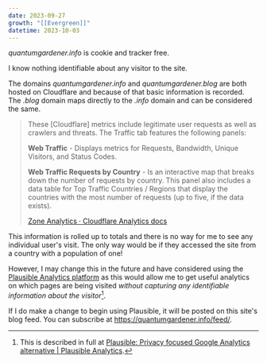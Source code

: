 ```yaml
---
date: 2023-09-27
growth: "[[Evergreen]]"
datetime: 2023-10-03
---
```

*quantumgardener.info* is cookie and tracker free.

I know nothing identifiable about any visitor to the site.

The domains *quantumgardener.info* and *quantumgardener.blog* are both hosted on Cloudflare and because of that basic information is recorded. The *.blog* domain maps directly to the *.info* domain and can be considered the same.

> These [Cloudflare] metrics include legitimate user requests as well as crawlers and threats. The Traffic tab features the following panels: 
> 
> **Web Traffic** - Displays metrics for Requests, Bandwidth, Unique Visitors, and Status Codes. 
> 
> **Web Traffic Requests by Country** - Is an interactive map that breaks down the number of requests by country. This panel also includes a data table for Top Traffic Countries / Regions that display the countries with the most number of requests (up to five, if the data exists).
> 
> [Zone Analytics · Cloudflare Analytics docs](https://developers.cloudflare.com/analytics/account-and-zone-analytics/zone-analytics/#:~:text=Web%20Traffic%20%2D%20Displays%20metrics%20for,number%20of%20requests%20by%20country.)

This information is rolled up to totals and there is no way for me to see any individual user's visit. The only way would be if they accessed the site from a country with a population of one!

However, I may change this in the future and have considered using the [Plausible Analytics platform](https://plausible.io) as this would allow me to get useful analytics on which pages are being visited *without capturing any identifiable information about the visitor*[^1].

If I do make a change to begin using Plausible, it will be posted on this site's blog feed. You can subscribe at https://quantumgardener.info/feed/.

[^1]: This is described in full at [Plausible: Privacy focused Google Analytics alternative | Plausible Analytics](https://plausible.io/privacy-focused-web-analytics). 